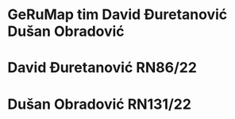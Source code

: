 # GeRuMap tim David Đuretanović Dušan Obradović

# David Đuretanović RN86/22
# Dušan Obradović RN131/22


